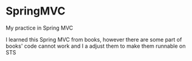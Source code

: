 # SpringMVC
My practice in Spring MVC

I learned this Spring MVC from books, however there are some part of books' code cannot work and I a adjust them to make them runnable on STS
